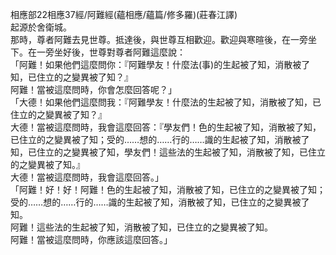 相應部22相應37經/阿難經(蘊相應/蘊篇/修多羅)(莊春江譯)  
起源於舍衛城。  
那時，尊者阿難去見世尊。抵達後，與世尊互相歡迎。歡迎與寒暄後，在一旁坐下。在一旁坐好後，世尊對尊者阿難這麼說：  
「阿難！如果他們這麼問你：『阿難學友！什麼法(事)的生起被了知，消散被了知，已住立的之變異被了知？』  
阿難！當被這麼問時，你會怎麼回答呢？」  
「大德！如果他們這麼問我：『阿難學友！什麼法的生起被了知，消散被了知，已住立的之變異被了知？』  
大德！當被這麼問時，我會這麼回答：『學友們！色的生起被了知，消散被了知，已住立的之變異被了知；受的……想的……行的……識的生起被了知，消散被了知，已住立的之變異被了知，學友們！這些法的生起被了知，消散被了知，已住立的之變異被了知。』  
大德！當被這麼問時，我會這麼回答。」  
「阿難！好！好！阿難！色的生起被了知，消散被了知，已住立的之變異被了知；受的……想的……行的……識的生起被了知，消散被了知，已住立的之變異被了知。  
阿難！這些法的生起被了知，消散被了知，已住立的之變異被了知。  
阿難！當被這麼問時，你應該這麼回答。」  
  
  
